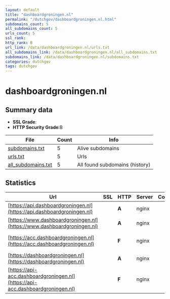 ```yaml
---
layout: default
title: "dashboardgroningen.nl"
permalink: "/dutchgov/dashboardgroningen.nl.html"
subdomains_count: 5
all_subdomains_count: 5
urls_count: 5
ssl_rank: 
http_rank: B
url_link: /data/dashboardgroningen.nl/urls.txt
all_subdomains_link: /data/dashboardgroningen.nl/all_subdomains.txt
subdomains_link: /data/dashboardgroningen.nl/subdomains.txt
categories: dutchgov
tags: dutchgov
---
```



# dashboardgroningen.nl
## Summary data


 - **SSL Grade**:
 - **HTTP Security Grade**:B


| File       | Count | Info |
|------------|-------|------|
|[subdomains.txt](/DutchGovScope/data/dashboardgroningen.nl/subdomains.txt)|5|Alive subdomains|
|[urls.txt](/DutchGovScope/data/dashboardgroningen.nl/urls.txt)|5|Urls|
|[all_subdomains.txt](/DutchGovScope/data/dashboardgroningen.nl/all_subdomains.txt)|5|All found subdomains (history)|


## Statistics


| Url | SSL | HTTP | Server | Cookie | HSTS | CORS | CTO | CSP | XFO | XXP | RP |FP| Tech |Title |
|--------|-------|-------|------|------|------|------|------|------|------|------|------|------|------|------|
|[https://api.dashboardgroningen.nl](https://api.dashboardgroningen.nl)| | **A**|nginx| |:white_check_mark: | | |:warning: | :white_check_mark: | :white_check_mark: | :white_check_mark: | |HSTS Nginx||
|[https://www.dashboardgroningen.nl](https://www.dashboardgroningen.nl)| | **A**|nginx| |:white_check_mark: | | |:warning: | :white_check_mark: | :white_check_mark: | :white_check_mark: | |HSTS Nginx|Dashboard Gronin...|
|[https://acc.dashboardgroningen.nl](https://acc.dashboardgroningen.nl)| | **F**|nginx| | | | | | | | :white_check_mark: | |Basic HSTS Nginx|401 Authorizatio...|
|[https://dashboardgroningen.nl](https://dashboardgroningen.nl)| | **A**|nginx| |:white_check_mark: | | |:warning: | :white_check_mark: | :white_check_mark: | :white_check_mark: | |HSTS Nginx|Dashboard Gronin...|
|[https://api-acc.dashboardgroningen.nl](https://api-acc.dashboardgroningen.nl)| | **F**|nginx| | | | | | | | :white_check_mark: | |Basic HSTS Nginx|401 Authorizatio...|

